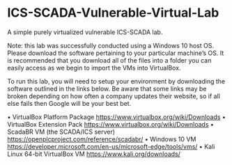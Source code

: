# ICS-SCADA-Vulnerable-Virtual-Lab
A simple purely virtualized vulnerable ICS-SCADA lab. 

Note: this lab was successfully conducted using a Windows 10 host OS. Please download the software pertaining to your particular machine’s OS. It is recommended that you download all of the files into a folder you can easily access as we begin to import the VMs into VirtualBox. 

To run this lab, you will need to setup your environment by downloading the software outlined in the links below. Be aware that some links may be broken depending on how often a company updates their website, so if all else fails then Google will be your best bet.

•	VirtualBox Platform Package https://www.virtualbox.org/wiki/Downloads
•	VirtualBox Extension Pack https://www.virtualbox.org/wiki/Downloads
•	ScadaBR VM (the SCADA/ICS server) https://openplcproject.com/reference/scadabr/
•	Windows 10 VM https://developer.microsoft.com/en-us/microsoft-edge/tools/vms/
•	Kali Linux 64-bit VirtualBox VM https://www.kali.org/downloads/
